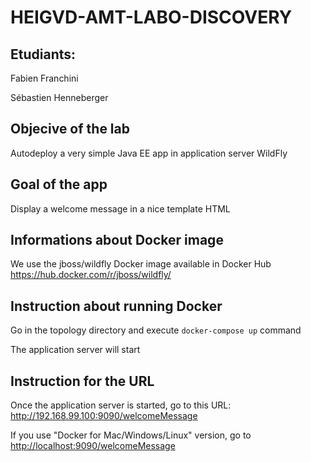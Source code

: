 # HEIGVD-AMT-LABO-DISCOVERY

## Etudiants:
Fabien Franchini  

Sébastien Henneberger    


## Objecive of the lab
Autodeploy a very simple Java EE app in application server WildFly

## Goal of the app
Display a welcome message in a nice template HTML

## Informations about Docker image
We use the jboss/wildfly Docker image available in Docker Hub
https://hub.docker.com/r/jboss/wildfly/

## Instruction about running Docker
Go in the topology directory and execute `docker-compose up` command  

The application server will start

## Instruction for the URL
Once the application server is started, go to this URL: http://192.168.99.100:9090/welcomeMessage   

If you use "Docker for Mac/Windows/Linux" version, go to <http://localhost:9090/welcomeMessage>
